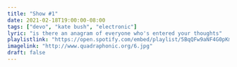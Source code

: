 ```yaml
---
title: "Show #1"
date: 2021-02-18T19:00:00-08:00
tags: ["devo", "kate bush", "electronic"]
lyric: "is there an anagram of everyone who's entered your thoughts"
playlistlink: "https://open.spotify.com/embed/playlist/5BqQFw9aNF4G0pKm4gkDbI"
imagelink: "http://www.quadraphonic.org/6.jpg"
draft: false
---
```


